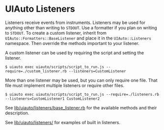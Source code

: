 # UIAuto Listeners

Listeners receive events from instruments. Listeners may be used for anything other than writing to `STDOUT`. Use a formatter if you plan on writing to `STDOUT`. To create a custom listener, inherit from `UIAuto::Formatters::BaseListener` and place it in the `UIAuto::Listeners` namespace. Then override the methods important to your listener.

A custom listener can be used by requiring the script and setting the listener.

    $ uiauto exec uiauto/scripts/script_to_run.js --require=./custom_listener.rb --listeners=CustomListener

More than one listener may be used, but you can only require one file. That file must implement multiple listeners or require other files.

    $ uiauto exec uiauto/scripts/script_to_run.js --require=./listeners.rb --listeners=CustomListener1 CustomListener2

See [lib/uiauto/listeners/base_listener.rb](https://github.com/enriquez/uiauto/tree/master/lib/uiauto/listeners/base_listener.rb) for the available methods and their description.

See [lib/uiauto/listeners/](https://github.com/enriquez/uiauto/tree/master/lib/uiauto/listeners/) for examples of built in listeners.
